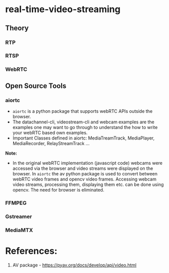 # real-time-video-streaming

## Theory
### RTP

### RTSP

### WebRTC


## Open Source Tools

### aiortc

- ``aiortc`` is a python package that supports webRTC APIs outside the browser.
- The datachannel-cli, videostream-cli and webcam examples are the examples one may want to go through to understand the how to write your webRTC based own examples.
- Important Classes defined in aiortc: MediaTreamTrack, MediaPlayer, MediaRecorder, RelayStreamTrack ...

**Note:**

- In the original webRTC implementation (javascript code) webcams were accessed via the browser and video streams were displayed on the browser. In ``aiortc`` the av python package is used to convert between webRTC video frames and opencv video frames. Accessing webcam video streams, processing them, displaying them etc. can be done using opencv. The need for browser is eliminated.

### FFMPEG

### Gstreamer

### MediaMTX


# References:

1) AV package - https://pyav.org/docs/develop/api/video.html
